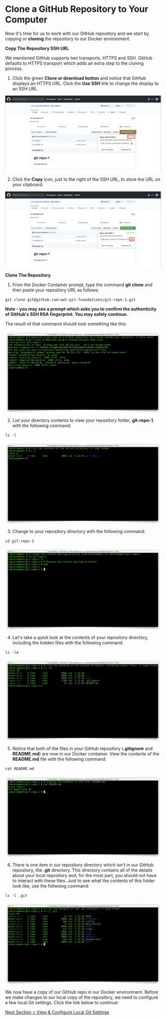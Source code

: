 # Clone a GitHub Repository to Your Computer

Now it's time for us to work with our GitHub repository and we start by copying or **cloning** the repository to our Docker environment.  



**Copy The Repository SSH URL**

We mentioned GitHub supports two transports, HTTPS and SSH.  GitHub defaults to HTTPS transport which adds an extra step to the cloning process.

1. Click the green **Clone or download button** and notice that GitHub displays an HTTPS URL.  Click the **Use SSH** link to change the display to an SSH URL.

![github-clone-https](../images/github-clone-https.png)



2. Click the **Copy** icon, just to the right of the SSH URL, to store the URL on your clipboard.

![github-clone-ssh](../images/github-clone-ssh.png)



**Clone The Repository**

1. From the Docker Container prompt, type the command **git clone** and then paste your repository URL as follows:


```shell
git clone git@github.com:wwt-git-foundations/git-repo-1.git
```



**Note - you may see a prompt which asks you to confirm the authenticity of GitHub's SSH RSA fingerprint.  You may safely continue.**

The result of that command should look something like this:

![git-clone](../images/git-clone.png)



2. List your directory contents to view your repository folder, **git-repo-1**, with the following command:

```shell
ls -l
```

![container-root-ls](../images/container-root-ls.png)



3. Change to your repository directory with the following command:

```shell
cd git-repo-1
```

![container-cd-repo](../images/container-cd-repo.png)



4. Let's take a quick look at the contents of your repository directory, including the hidden files with the following command.

```shell
ls -la
```

![container-repo-ls](../images/container-repo-ls.png)



5. Notice that both of the files in your GitHub repository (**.gitignore** and **README.md**) are now in our Docker container.  View the contents of the **README.md** file with the following command:

```shell
cat README.md
```

![container-cat-readme](../images/container-cat-readme.png)



6. There is one item in our repository directory which isn't in our GitHub repository, the **.git** directory.  This directory contains all of the details about your local repository and, for the most part, you should not have to interact with these files.  Just to see what the contents of this folder look like, use the follwoing command:

```shell
ls -l .git
```

![container-ls-git](../images/container-ls-git.png)



We now have a copy of our GitHub repo in our Docker environment.  Before we make changes to our local copy of the repository, we need to configure a few local Git settings.  Click the link below to continue:

[Next Section > View & Configure Local Git Settings](section_6.md "View & Configure Local Git Settings")

